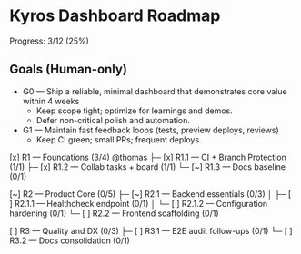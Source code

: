 # Kyros Dashboard Roadmap

Progress: 3/12 (25%)

## Goals (Human-only)

- G0 — Ship a reliable, minimal dashboard that demonstrates core value within 4 weeks
  - Keep scope tight; optimize for learnings and demos.
  - Defer non-critical polish and automation.
- G1 — Maintain fast feedback loops (tests, preview deploys, reviews)
  - Keep CI green; small PRs; frequent deploys.

[x] R1 — Foundations (3/4) @thomas
├─ [x] R1.1 — CI + Branch Protection (1/1)
├─ [x] R1.2 — Collab tasks + board (1/1)
└─ [~] R1.3 — Docs baseline (0/1)

[~] R2 — Product Core (0/5)
├─ [~] R2.1 — Backend essentials (0/3)
│  ├─ [ ] R2.1.1 — Healthcheck endpoint (0/1)
│  └─ [ ] R2.1.2 — Configuration hardening (0/1)
└─ [ ] R2.2 — Frontend scaffolding (0/1)

[ ] R3 — Quality and DX (0/3)
├─ [ ] R3.1 — E2E audit follow-ups (0/1)
└─ [ ] R3.2 — Docs consolidation (0/1)
